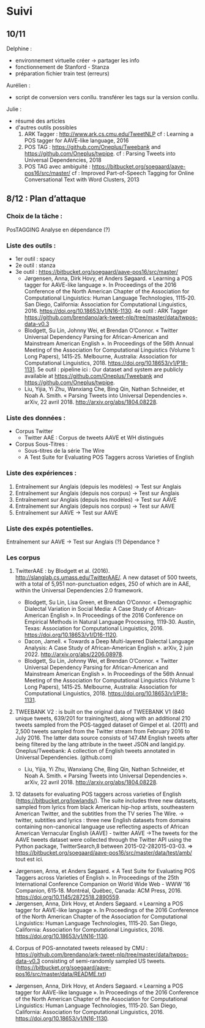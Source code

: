 # Suivi

## 10/11 

Delphine : 
- environnement virtuelle créer -> partager les info
- fonctionnement de Stanford - Stanza 
- préparation fichier train test (erreurs)


Aurélien : 
- script de conversion vers conllu. transférer les tags sur la version conllu.

Julie :
- résumé des articles 
- d'autres outils possibles
    1. ARK Tagger : http://www.ark.cs.cmu.edu/TweetNLP 
        cf : Learning a POS tagger for AAVE-like language, 2016
    2. POS TAG : https://github.com/Oneplus/Tweebank and https://github.com/Oneplus/twpipe.
        cf : Parsing Tweets into Universal Dependencies, 2018
    3. POS TAG avec ambiguité : https://bitbucket.org/soegaard/aave-pos16/src/master/
        cf : Improved Part-of-Speech Tagging for Online Conversational Text with Word Clusters, 2013
        
        
## 8/12 : Plan d’attaque

### Choix de la tâche :
PosTAGGING
Analyse en dépendance (?)

### Liste des outils :
- 1er outil : spacy
- 2e outil : stanza
- 3e outil : https://bitbucket.org/soegaard/aave-pos16/src/master/
	- Jørgensen, Anna, Dirk Hovy, et Anders Søgaard. « Learning a POS tagger for AAVE-like language ». In Proceedings of the 2016 Conference of the North American Chapter of the Association for Computational Linguistics: Human Language Technologies, 1115‑20. San Diego, California: Association for Computational Linguistics, 2016. https://doi.org/10.18653/v1/N16-1130.
4e outil : ARK Tagger https://github.com/brendano/ark-tweet-nlp/tree/master/data/twpos-data-v0.3
	- Blodgett, Su Lin, Johnny Wei, et Brendan O’Connor. « Twitter Universal Dependency Parsing for African-American and Mainstream American English ». In Proceedings of the 56th Annual Meeting of the Association for Computational Linguistics (Volume 1: Long Papers), 1415‑25. Melbourne, Australia: Association for Computational Linguistics, 2018. https://doi.org/10.18653/v1/P18-1131.
5e outil : pipeline ici : Our dataset and system are publicly available at https://github.com/Oneplus/Tweebank and https://github.com/Oneplus/twpipe.
	- Liu, Yijia, Yi Zhu, Wanxiang Che, Bing Qin, Nathan Schneider, et Noah A. Smith. « Parsing Tweets into Universal Dependencies ». arXiv, 22 avril 2018. http://arxiv.org/abs/1804.08228.

### Liste des données :
- Corpus Twitter
    - Twitter AAE : Corpus de tweets AAVE et WH distingués
- Corpus Sous-Titres : 
    - Sous-titres de la série The Wire
    - A Test Suite for Evaluating POS Taggers across Varieties of English

### Liste des expériences :
1. Entraînement sur Anglais (depuis les modèles) -> Test sur Anglais
2. Entraînement sur Anglais (depuis nos corpus) -> Test sur Anglais
3. Entraînement sur Anglais (depuis les modèles) -> Test sur AAVE
4. Entraînement sur Anglais (depuis nos corpus) -> Test sur AAVE
5. Entraînement sur AAVE -> Test sur AAVE 

### Liste des expés potentielles.
Entraînement sur AAVE -> Test sur Anglais (?)
Dépendance ?

### Les corpus 

1. TwitterAAE : by Blodgett et al. (2016). http://slanglab.cs.umass.edu/TwitterAAE/. A new dataset of 500 tweets, with a total of 5,951 non-punctuation edges, 250 of which are in AAE, within the Universal Dependencies 2.0 framework.
	- Blodgett, Su Lin, Lisa Green, et Brendan O’Connor. « Demographic Dialectal Variation in Social Media: A Case Study of African-American English ». In Proceedings of the 2016 Conference on Empirical Methods in Natural Language Processing, 1119‑30. Austin, Texas: Association for Computational Linguistics, 2016. https://doi.org/10.18653/v1/D16-1120.
	- Dacon, Jamell. « Towards a Deep Multi-layered Dialectal Language Analysis: A Case Study of African-American English ». arXiv, 2 juin 2022. http://arxiv.org/abs/2206.08978.
	- Blodgett, Su Lin, Johnny Wei, et Brendan O’Connor. « Twitter Universal Dependency Parsing for African-American and Mainstream American English ». In Proceedings of the 56th Annual Meeting of the Association for Computational Linguistics (Volume 1: Long Papers), 1415‑25. Melbourne, Australia: Association for Computational Linguistics, 2018. https://doi.org/10.18653/v1/P18-1131.
 
2. TWEEBANK V2 : is built on the original data of TWEEBANK V1 (840 unique tweets, 639/201 for training/test), along with an additional 210 tweets sampled from the POS-tagged dataset of Gimpel et al. (2011) and 2,500 tweets sampled from the Twitter stream from February 2016 to July 2016. The latter data source consists of 147.4M English tweets after being filtered by the lang attribute in the tweet JSON and langid.py. Oneplus/Tweebank: A collection of English tweets annotated in Universal Dependencies. (github.com)
	- Liu, Yijia, Yi Zhu, Wanxiang Che, Bing Qin, Nathan Schneider, et Noah A. Smith. « Parsing Tweets into Universal Dependencies ». arXiv, 22 avril 2018. http://arxiv.org/abs/1804.08228.
 
3. 12 datasets for evaluating POS taggers across varieties of English (https://bitbucket.org/lowlands/). The suite includes three new datasets, sampled from lyrics from black American hip-hop artists, southeastern American Twitter, and the subtitles from the TV series The Wire. → twitter, subtitles and lyrics : three new English datasets from domains containing non-canonical language use reflecting aspects of African American Vernacular English (AAVE) - twitter AAVE  →The tweets for the AAVE tweets dataset were collected through the Twitter API using the Python package, TwitterSearch,8 between 2015-02-282015-03-03. => https://bitbucket.org/soegaard/aave-pos16/src/master/data/test/amb/ tout est ici.
- Jørgensen, Anna, et Anders Søgaard. « A Test Suite for Evaluating POS Taggers across Varieties of English ». In Proceedings of the 25th International Conference Companion on World Wide Web - WWW ’16 Companion, 615‑18. Montréal, Québec, Canada: ACM Press, 2016. https://doi.org/10.1145/2872518.2890559.
- Jørgensen, Anna, Dirk Hovy, et Anders Søgaard. « Learning a POS tagger for AAVE-like language ». In Proceedings of the 2016 Conference of the North American Chapter of the Association for Computational Linguistics: Human Language Technologies, 1115‑20. San Diego, California: Association for Computational Linguistics, 2016. https://doi.org/10.18653/v1/N16-1130.
 
4. Corpus of POS-annotated tweets released by CMU : https://github.com/brendano/ark-tweet-nlp/tree/master/data/twpos-data-v0.3 consisting of semi-randomly sampled US tweets. (https://bitbucket.org/soegaard/aave-pos16/src/master/data/README.txt)
- Jørgensen, Anna, Dirk Hovy, et Anders Søgaard. « Learning a POS tagger for AAVE-like language ». In Proceedings of the 2016 Conference of the North American Chapter of the Association for Computational Linguistics: Human Language Technologies, 1115‑20. San Diego, California: Association for Computational Linguistics, 2016. https://doi.org/10.18653/v1/N16-1130.



